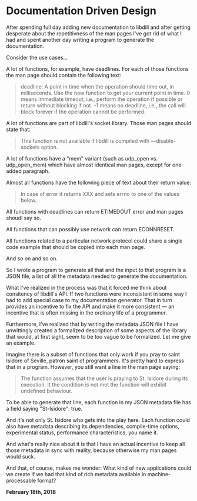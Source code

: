 # Documentation Driven Design

After spending full day adding new documentation to libdill and after getting desperate about the repetitivness of the man pages I've got rid of what I had and spent another day writing a program to generate the documentation.

Consider the use cases…

A lot of functions, for example, have deadlines. For each of those functions the man page should contain the following text:

> deadline: A point in time when the operation should time out, in milliseconds. Use the now function to get your current point in time. 0 means immediate timeout, i.e., perform the operation if possible or return without blocking if not. -1 means no deadline, i.e., the call will block forever if the operation cannot be performed.

A lot of functions are part of libdill's socket library. Those man pages should state that:

> This function is not available if libdill is compiled with —disable-sockets option.

A lot of functions have a "mem" variant (such as udp\_open vs. udp\_open\_mem) which have almost identical man pages, except for one added paragraph.

Almost all functions have the following piece of text about their return value:

> In case of error it returns XXX and sets errno to one of the values below.

All functions with deadlines can return ETIMEDOUT error and man pages shoudl say so.

All functions that can possibly use network can return ECONNRESET.

All functions related to a particular network protocol could share a single code example that should be copied into each man page.

And so on and so on.

So I wrote a program to generate all that and the input to that program is a JSON file, a list of all the metadata needed to generate the documentation.

What I've realized in the process was that it forced me think about consitency of libdill's API. If two functions were inconsistent in some way I had to add special case to my documentation generator. That in turn provides an incentive to fix the API and make it more consistent — an incentive that is often missing in the ordinary life of a programmer.

Furthermore, I've realized that by writing the metadata JSON file I have unwittingly created a formalized description of some aspects of the library that would, at first sight, seem to be too vague to be formalized. Let me give an example.

Imagine there is a subset of functions that only work if you pray to saint Isidore of Seville, patron saint of programmers. It's pretty hard to express that in a program. However, you still want a line in the man page saying:

> The function assumes that the user is praying to St. Isidore during its execution. It the condition is not met the function will exhibit undefined behaviour.

To be able to generate that line, each function in my JSON metadata file has a field saying "St-Isidore": true.

And it's not only St. Isidore who gets into the play here. Each function could also have metadata describing its dependencies, compile-time options, experimental status, performance characteristics, you name it.

And what's really nice about it is that I have an actual incentive to keep all those metadata in sync with reality, because otherwise my man pages would suck.

And that, of course, makes me wonder: What kind of new applications could we create if we had that kind of rich metadata available in machine-processable format?

**February 18th, 2018**